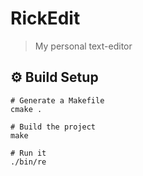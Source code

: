 # RickEdit

> My personal text-editor

## ⚙️ Build Setup

```
# Generate a Makefile
cmake .

# Build the project
make

# Run it
./bin/re
```
